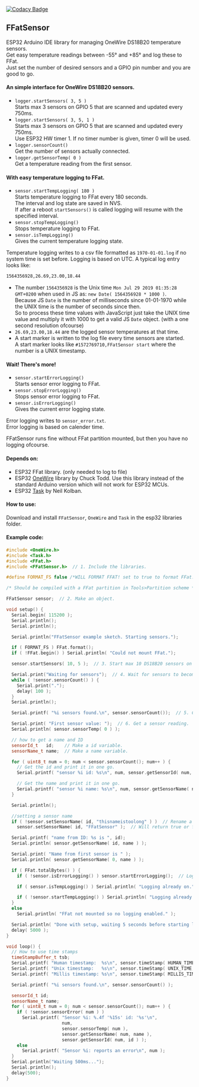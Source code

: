 [![Codacy Badge](https://api.codacy.com/project/badge/Grade/c452fe07342548edad149c309ca34e9a)](https://www.codacy.com/manual/CelliesProjects/FFatSensor?utm_source=github.com&amp;utm_medium=referral&amp;utm_content=CelliesProjects/FFatSensor&amp;utm_campaign=Badge_Grade)

## FFatSensor

ESP32 Arduino IDE library for managing OneWire DS18B20 temperature sensors.
<br>Get easy temperature readings between -55° and +85° and log these to FFat.
<br>Just set the number of desired sensors and a GPIO pin number and you are good to go.

#### An simple interface for OneWire DS18B20 sensors.

  - `logger.startSensors( 3, 5 )`
<br>Starts max 3 sensors on GPIO 5 that are scanned and updated every 750ms.
  - `logger.startSensors( 3, 5, 1 )`
<br>Starts max 3 sensors on GPIO 5 that are scanned and updated every 750ms.
<br>Use ESP32 HW timer 1. If no timer number is given, timer 0 will be used.
  - `logger.sensorCount()`
<br>Get the number of sensors actually connected.
  - `logger.getSensorTemp( 0 )`
<br>Get a temperature reading from the first sensor.

#### With easy temperature logging to FFat.

  - `sensor.startTempLogging( 180 )`
<br>Starts temperature logging to FFat every 180 seconds.
<br>The interval and log state are saved in NVS.
<br>If after a reboot `startSensors()` is called logging will resume with the specified interval.
  - `sensor.stopTempLogging()`
<br>Stops temperature logging to FFat.
  - `sensor.isTempLogging()`
<br>Gives the current temperature logging state.

Temperature logging writes to a csv file formatted as `1970-01-01.log` if no system time is set before. Logging is based on UTC. A typical log entry looks like:

````bash
1564356928,26.69,23.00,18.44
````

  - The number `1564356928` is the Unix time `Mon Jul 29 2019 01:35:28 GMT+0200` when used in JS as: `new Date( 1564356928 * 1000 )`.
<br>Because JS `Date` is the number of milliseconds since 01-01-1970 while the UNIX time is the number of seconds since then.
<br>So to process these time values with JavaScript just take the UNIX time value and multiply it with 1000 to get a valid JS `Date` object. (with a one second resolution ofcourse)
  - `26.69,23.00,18.44` are the logged sensor temperatures at that time.
  - A start marker is written to the log file every time sensors are started.
<br>A start marker looks like `#1572769710,FFatSensor start` where the number is a UNIX timestamp.

#### Wait! There's more!

  - `sensor.startErrorLogging()`
<br>Starts sensor error logging to FFat.
  - `sensor.stopErrorLogging()`
<br>Stops sensor error logging to FFat.
  - `sensor.isErrorLogging()`
<br>Gives the current error logging state.

Error logging writes to `sensor_error.txt`.
<br>Error logging is based on calender time.

FFatSensor runs fine without FFat partition mounted, but then you have no logging ofcourse.

#### Depends on:

  - ESP32 FFat library. (only needed to log to file)
  - ESP32 [OneWire](https://github.com/stickbreaker/OneWire) library by Chuck Todd. Use this library instead of the standard Arduino version which will not work for ESP32 MCUs.
  - ESP32 [Task](https://github.com/CelliesProjects/Task) by Neil Kolban.

#### How to use:

Download and install `FFatSensor`, `OneWire` and `Task` in the esp32 libraries folder.

#### Example code:

````c++
#include <OneWire.h>
#include <Task.h>
#include <FFat.h>
#include <FFatSensor.h>  // 1. Include the libraries.

#define FORMAT_FS false /*WILL FORMAT FFAT! set to true to format FFat.*/

/* Should be compiled with a FFat partition in Tools>Partition scheme */

FFatSensor sensor;  // 2. Make an object.

void setup() {
  Serial.begin( 115200 );
  Serial.println();
  Serial.println();

  Serial.println("FFatSensor example sketch. Starting sensors.");

  if ( FORMAT_FS ) FFat.format();
  if ( !FFat.begin() ) Serial.println( "Could not mount FFat.");

  sensor.startSensors( 10, 5 );  // 3. Start max 10 DS18B20 sensors on GPIO 5.

  Serial.print("Waiting for sensors");  // 4. Wait for sensors to become available.
  while ( !sensor.sensorCount() ) {
    Serial.print(".");
    delay( 100 );
  }
  Serial.println();

  Serial.printf( "%i sensors found.\n", sensor.sensorCount());  // 5. Check how many sensors are found.

  Serial.print( "First sensor value: ");  // 6. Get a sensor reading.
  Serial.println( sensor.sensorTemp( 0 ) );

  // how to get a name and ID
  sensorId_t   id;    // Make a id variable.
  sensorName_t name;  // Make a name variable.

  for ( uint8_t num = 0; num < sensor.sensorCount(); num++ ) {
    // Get the id and print it in one go.
    Serial.printf( "sensor %i id: %s\n", num, sensor.getSensorId( num, id ) );

    // Get the name and print it in one go.
    Serial.printf( "sensor %i name: %s\n", num, sensor.getSensorName( num, name ) );
  }

  Serial.println();

  //setting a sensor name
  if ( !sensor.setSensorName( id, "thisnameistoolong" ) )  // Rename a sensor. The new name will be stored in NVS and be available after a reboot.
    sensor.setSensorName( id, "FFatSensor" );  // Will return true or false depending on the result of the operation.

  Serial.printf( "name from ID: %s is ", id);
  Serial.println( sensor.getSensorName( id, name ) );

  Serial.print( "Name from first sensor is " );
  Serial.println( sensor.getSensorName( 0, name ) );

  if ( FFat.totalBytes() ) {
    if ( !sensor.isErrorLogging() ) sensor.startErrorLogging();  // Log sensor errors to FFat.

    if ( sensor.isTempLogging() ) Serial.println( "Logging already on." );  // You can check the current log state.

    if ( !sensor.startTempLogging() ) Serial.println( "Logging already on. (again)" );  // If FFat is mounted sensor values will be logged every 180 seconds.
  }
  else
    Serial.println( "FFat not mounted so no logging enabled." );

  Serial.println( "Done with setup, waiting 5 seconds before starting loop..." );
  delay( 5000 );
}

void loop() {
  // How to use time stamps
  timeStampBuffer_t tsb;
  Serial.printf( "Human timestamp:  %s\n", sensor.timeStamp( HUMAN_TIME, tsb ) );
  Serial.printf( "Unix timestamp:   %s\n", sensor.timeStamp( UNIX_TIME, tsb ) );
  Serial.printf( "Millis timestamp: %s\n", sensor.timeStamp( MILLIS_TIME, tsb ) );

  Serial.printf( "%i sensors found.\n", sensor.sensorCount() );

  sensorId_t id;
  sensorName_t name;
  for ( uint8_t num = 0; num < sensor.sensorCount(); num++ ) {
    if ( !sensor.sensorError( num ) )
      Serial.printf( "Sensor %i: %.4f '%15s' id: '%s'\n",
                     num,
                     sensor.sensorTemp( num ),
                     sensor.getSensorName( num, name ),
                     sensor.getSensorId( num, id ) );
    else
      Serial.printf( "Sensor %i: reports an error\n", num );
  }
  Serial.println("Waiting 500ms...");
  Serial.println();
  delay(500);
}
````
